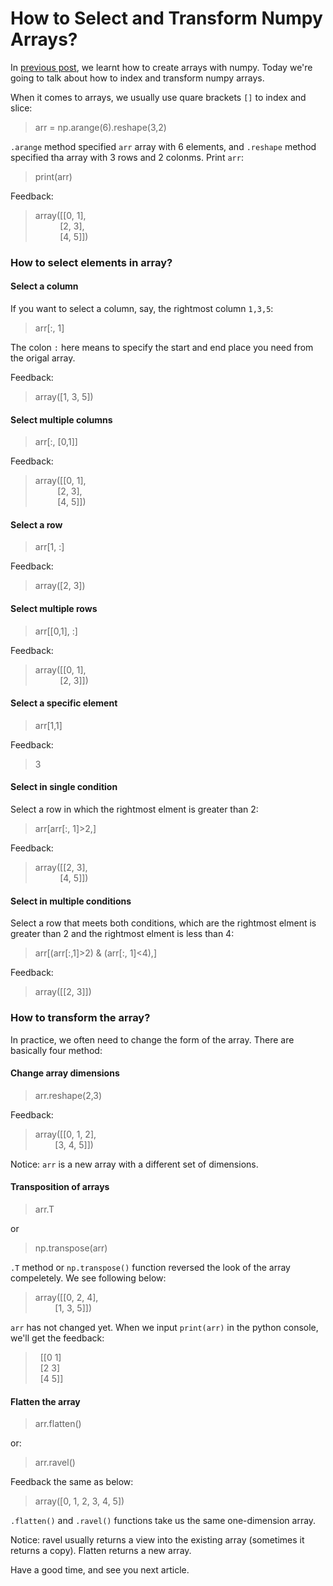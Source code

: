 # How to Select and Transform Numpy Arrays?


In [previous post](https://doraemonj.github.io/a_python_002/), we learnt how to create arrays with numpy. Today we're going to talk about how to index and transform numpy arrays.

When it comes to arrays, we usually use quare brackets `[]` to index and slice:

>    arr = np.arange(6).reshape(3,2)

`.arange` method specified `arr`  array with 6 elements, and `.reshape` method specified tha array with 3 rows and 2 colonms. Print `arr`:

>   print(arr)

Feedback:

>   array([[0, 1],<br />&nbsp; &nbsp; &nbsp; &nbsp; &nbsp; [2, 3],<br />&nbsp; &nbsp; &nbsp; &nbsp; &nbsp; [4, 5]])

### How to select elements in array?

#### Select a column

If you want to select a column, say, the rightmost column `1,3,5`:

>    arr[:, 1]

The colon `:` here means to specify the start and end place you need from the origal array. 

Feedback:

>   array([1, 3, 5])

#### Select multiple columns

>   arr[:, [0,1]]

Feedback:

>   array([[0, 1],<br />
>   &nbsp; &nbsp; &nbsp; &nbsp; &nbsp;[2, 3],<br />
>   &nbsp; &nbsp; &nbsp; &nbsp; &nbsp;[4, 5]])

#### Select a row

>   arr[1, :]

Feedback:

>   array([2, 3])

#### Select multiple rows

>   arr[[0,1], :]

Feedback:

>   array([[0, 1],<br />
>   &nbsp; &nbsp; &nbsp; &nbsp;  &nbsp; [2, 3]])

#### Select a specific element

>   arr[1,1]

Feedback:

>   3

#### Select in single condition

Select a row in which the rightmost elment is greater than 2:

>   arr[arr[:, 1]>2,]

Feedback:

>   array([[2, 3],<br />
>   &nbsp; &nbsp; &nbsp; &nbsp;  &nbsp; [4, 5]])

#### Select in multiple conditions

Select a row that meets both conditions, which are the rightmost elment is greater than 2 and the rightmost elment is less than 4:

>   arr[(arr[:,1]>2) & (arr[:, 1]<4),]

Feedback:

>   array([[2, 3]])

### How to transform the array?

In practice, we often need to change the form of the array. There are basically four method:

#### Change array dimensions

>    arr.reshape(2,3)

Feedback:

>   array([[0, 1, 2],<br />
>   &nbsp; &nbsp; &nbsp; &nbsp;  [3, 4, 5]])

Notice: `arr` is a new array with a different set of dimensions.

####  Transposition of arrays

>   arr.T

or

>   np.transpose(arr)

`.T` method or `np.transpose()` function reversed the look of the array compeletely. We see following below:

>   array([[0, 2, 4],<br />
>   &nbsp; &nbsp; &nbsp; &nbsp;  [1, 3, 5]])

`arr` has not changed yet. When we input `print(arr)` in the python console, we'll get the feedback:

>   &nbsp; [[0 1]<br />&nbsp; [2 3]<br />
>    &nbsp; [4 5]]

#### Flatten the array

>   arr.flatten()

or:

>   arr.ravel()

Feedback the same as below:

>   array([0, 1, 2, 3, 4, 5])

`.flatten()`  and `.ravel()` functions take us the same one-dimension array. 

Notice: ravel usually returns a view into the existing array (sometimes it returns a copy). Flatten returns a new array. 

Have a good time, and see you next article.






















